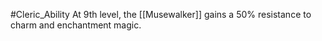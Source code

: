 #Cleric_Ability 
At 9th level, the [[Musewalker]] gains a 50% resistance to charm and enchantment magic.